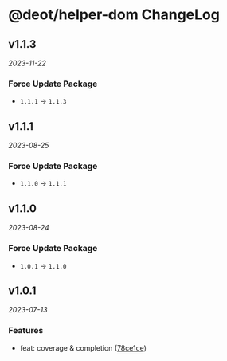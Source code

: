 # @deot/helper-dom ChangeLog

## v1.1.3

_2023-11-22_

### Force Update Package

- `1.1.1` -> `1.1.3`

## v1.1.1

_2023-08-25_

### Force Update Package

- `1.1.0` -> `1.1.1`

## v1.1.0

_2023-08-24_

### Force Update Package

- `1.0.1` -> `1.1.0`

## v1.0.1

_2023-07-13_

### Features

- feat: coverage & completion ([78ce1ce](https://github.com/deot/helper/commit/78ce1ce1b7a47dc436688d4e167e666cb70d435a))
